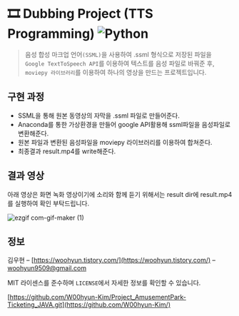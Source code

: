 # 🎞 Dubbing Project (TTS Programming) <img alt="Python" src ="https://img.shields.io/badge/Python-3776AB.svg?&style=for-the-badge&logo=Python&logoColor=white"/>

> 음성 합성 마크업 언어`(SSML)`을 사용하여 .ssml 형식으로 저장된 파일을 `Google TextToSpeech API`를 이용하여 텍스트를 음성 파일로 바꿔준 후, `moviepy 라이브러리`를 이용하여 하나의 영상을 만드는 프로젝트입니다.

## 구현 과정

* SSML을 통해 원본 동영상의 자막을 .ssml 파일로 만들어준다.
* Anaconda를 통한 가상환경을 만들어 google API활용해 ssml파일을 음성파일로 변환해준다.   
* 원본 파일과 변환된 음성파일을 moviepy 라이브러리를 이용하여 합쳐준다.
* 최종결과 result.mp4를 write해준다.


## 결과 영상

아래 영상은 화면 녹화 영상이기에 소리와 함께 듣기 위해서는 result dir에 result.mp4를 실행하여 확인 부탁드립니다.

![ezgif com-gif-maker (1)](https://user-images.githubusercontent.com/95575122/167306870-6af033c8-6a20-4a28-b37e-69a14be2c36b.gif)




## 정보

김우현 – [https://woohyun.tistory.com/](https://woohyun.tistory.com/) – woohyun9509@gmail.com

MIT 라이센스를 준수하며 ``LICENSE``에서 자세한 정보를 확인할 수 있습니다.

[https://github.com/W00hyun-Kim/Project_AmusementPark-Ticketing_JAVA.git](https://github.com/W00hyun-Kim/)
